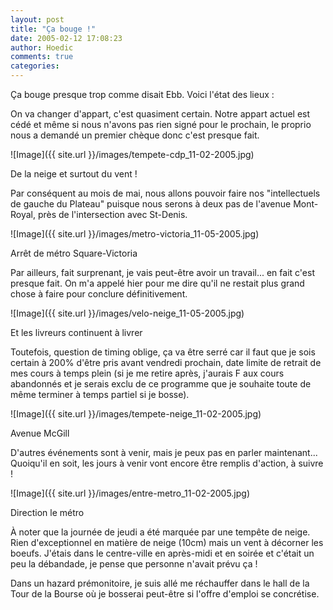 ```yaml
---
layout: post
title: "Ça bouge !"
date: 2005-02-12 17:08:23
author: Hoedic
comments: true
categories: 
---
```



Ça bouge presque trop comme disait Ebb. Voici l'état des lieux :

On va changer d'appart, c'est quasiment certain. Notre appart actuel est cédé et même si nous n'avons pas rien signé pour le prochain, le proprio nous a demandé un premier chèque donc c'est presque fait.

![Image]({{ site.url }}/images/tempete-cdp_11-02-2005.jpg)
<div class="photoattrib">De la neige et surtout du vent !</div>



Par conséquent au mois de mai, nous allons pouvoir faire nos "intellectuels de gauche du Plateau" puisque nous serons à deux pas de l'avenue Mont-Royal, près de l'intersection avec St-Denis.

![Image]({{ site.url }}/images/metro-victoria_11-05-2005.jpg)
<div class="photoattrib">Arrêt de métro Square-Victoria</div>



Par ailleurs, fait surprenant, je vais peut-être avoir un travail... en fait c'est presque fait. On m'a appelé hier pour me dire qu'il ne restait plus grand chose à faire pour conclure définitivement.

![Image]({{ site.url }}/images/velo-neige_11-05-2005.jpg)
<div class="photoattrib">Et les livreurs continuent à livrer</div>



Toutefois, question de timing oblige, ça va être serré car il faut que je sois certain à 200% d'être pris avant vendredi prochain, date limite de retrait de mes cours à temps plein (si je me retire après, j'aurais F aux cours abandonnés et je serais exclu de ce programme que je souhaite toute de même terminer à temps partiel si je bosse).

![Image]({{ site.url }}/images/tempete-neige_11-02-2005.jpg)
<div class="photoattrib">Avenue McGill</div>



D'autres événements sont à venir, mais je peux pas en parler maintenant... Quoiqu'il en soit, les jours à venir vont encore être remplis d'action, à suivre !

![Image]({{ site.url }}/images/entre-metro_11-02-2005.jpg)
<div class="photoattrib">Direction le métro</div>



À noter que la journée de jeudi a été marquée par une tempête de neige. Rien d'exceptionnel en matière de neige (10cm) mais un vent à décorner les boeufs. J'étais dans le centre-ville en après-midi et en soirée et c'était un peu la débandade, je pense que personne n'avait prévu ça !

Dans un hazard prémonitoire, je suis allé me réchauffer dans le hall de la Tour de la Bourse où je bosserai peut-être si l'offre d'emploi se concrétise.